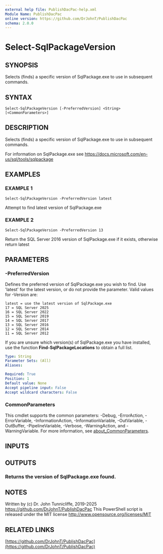 ```yaml
---
external help file: PublishDacPac-help.xml
Module Name: PublishDacPac
online version: https://github.com/DrJohnT/PublishDacPac
schema: 2.0.0
---
```


# Select-SqlPackageVersion

## SYNOPSIS
Selects (finds) a specific version of SqlPackage.exe to use in subsequent commands.

## SYNTAX

```
Select-SqlPackageVersion [-PreferredVersion] <String> [<CommonParameters>]
```

## DESCRIPTION
Selects (finds) a specific version of SqlPackage.exe to use in subsequent commands.

For information on SqlPackage.exe see https://docs.microsoft.com/en-us/sql/tools/sqlpackage

## EXAMPLES

### EXAMPLE 1
```
Select-SqlPackageVersion -PreferredVersion latest
```

Attempt to find latest version of SqlPackage.exe

### EXAMPLE 2
```
Select-SqlPackageVersion -PreferredVersion 13
```

Return the SQL Server 2016 version of SqlPackage.exe if it exists, otherwise return latest

## PARAMETERS

### -PreferredVersion
Defines the preferred version of SqlPackage.exe you wish to find. 
Use 'latest' for the latest version, or do not provide the parameter.
Valid values for -Version are:

    latest = use the latest version of SqlPackage.exe
    17 = SQL Server 2025
    16 = SQL Server 2022
    15 = SQL Server 2019
    14 = SQL Server 2017
    13 = SQL Server 2016
    12 = SQL Server 2014
    11 = SQL Server 2012

If you are unsure which version(s) of SqlPackage.exe you have installed, use the function **Find-SqlPackageLocations** to obtain a full list.

```yaml
Type: String
Parameter Sets: (All)
Aliases:

Required: True
Position: 1
Default value: None
Accept pipeline input: False
Accept wildcard characters: False
```

### CommonParameters
This cmdlet supports the common parameters: -Debug, -ErrorAction, -ErrorVariable, -InformationAction, -InformationVariable, -OutVariable, -OutBuffer, -PipelineVariable, -Verbose, -WarningAction, and -WarningVariable. For more information, see [about_CommonParameters](http://go.microsoft.com/fwlink/?LinkID=113216).

## INPUTS

## OUTPUTS

### Returns the version of SqlPackage.exe found.
## NOTES
Written by (c) Dr.
John Tunnicliffe, 2019-2025 https://github.com/DrJohnT/PublishDacPac
This PowerShell script is released under the MIT license http://www.opensource.org/licenses/MIT

## RELATED LINKS

[https://github.com/DrJohnT/PublishDacPac](https://github.com/DrJohnT/PublishDacPac)

